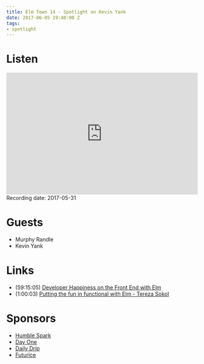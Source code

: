 ```yaml
---
title: Elm Town 14 - Spotlight on Kevin Yank
date: 2017-06-05 19:40:00 Z
tags:
- spotlight
---
```


# Listen
<iframe src="https://cast.rocks/player/6039/Elm-Town-14---Spotlight-on-Kevin-Yank.mp3?episodeTitle=Elm%20Town%20Spotlight%20-%20Kevin%20Yank%20(Episode%2014)&podcastTitle=Elm%20Town&episodeDate=June%205th%2C%202017&imageURL=https%3A%2F%2Fcast.rocks%2Fhosting%2F6039%2Ffeeds%2F8YSE5.jpg&itunesLink=https%3A%2F%2Fitunes.apple.com%2Fus%2Fpodcast%2Felm-town%2Fid1158047037%3Fmt%3D2" style="border: none; min-height: 265px; max-height: 320px; max-width: 558px; min-width: 270px; width: 100%; height: 100%;" scrollbars="no"></iframe>
Recording date: 2017-05-31

# Guests
- Murphy Randle
- Kevin Yank

# Links
- (59:15:05) [Developer Happiness on the Front End with Elm](https://www.youtube.com/watch?v=kuOCx0QeQ5c)
- (1:00:03) [Putting the fun in functional with Elm - Tereza Sokol](https://www.youtube.com/watch?v=a0039_JRAQo)


# Sponsors

- [Humble Spark](https://www.humblespark.com/)
- [Day One](https://dayoneapp.com)
- [Daily Drip](https://www.dailydrip.com/)
- [Futurice](http://futurice.com/)
